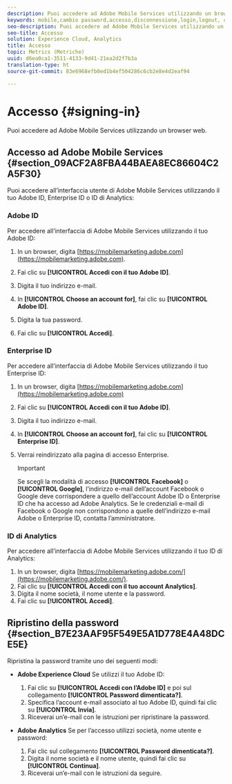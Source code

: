 ```yaml
---
description: Puoi accedere ad Adobe Mobile Services utilizzando un browser web.
keywords: mobile,cambio password,accesso,disconnessione,login,logout, connessione,accedere
seo-description: Puoi accedere ad Adobe Mobile Services utilizzando un browser web.
seo-title: Accesso
solution: Experience Cloud, Analytics
title: Accesso
topic: Metrics (Metriche)
uuid: d6ea0ca1-3511-4133-9d41-21ea2d2f7b3a
translation-type: ht
source-git-commit: 83e6968efb0ed1b4ef504286c6cb2e8e4d2eaf94

---
```



# Accesso {#signing-in}

Puoi accedere ad Adobe Mobile Services utilizzando un browser web.

## Accesso ad Adobe Mobile Services {#section_09ACF2A8FBA44BAEA8EC86604C2A5F30}

Puoi accedere all’interfaccia utente di Adobe Mobile Services utilizzando il tuo Adobe ID, Enterprise ID o ID di Analytics:

### Adobe ID

Per accedere all’interfaccia di Adobe Mobile Services utilizzando il tuo Adobe ID:

1. In un browser, digita [https://mobilemarketing.adobe.com](https://mobilemarketing.adobe.com).
1. Fai clic su **[!UICONTROL Accedi con il tuo Adobe ID]**.
1. Digita il tuo indirizzo e-mail.
1. In **[!UICONTROL Choose an account for]**, fai clic su **[!UICONTROL Adobe ID]**.

1. Digita la tua password.
1. Fai clic su **[!UICONTROL Accedi]**.


### Enterprise ID

Per accedere all’interfaccia di Adobe Mobile Services utilizzando il tuo Enterprise ID:

1. In un browser, digita [https://mobilemarketing.adobe.com](https://mobilemarketing.adobe.com)
1. Fai clic su **[!UICONTROL Accedi con il tuo Adobe ID]**.
1. Digita il tuo indirizzo e-mail.
1. In **[!UICONTROL Choose an account for]**, fai clic su **[!UICONTROL Enterprise ID]**.

1. Verrai reindirizzato alla pagina di accesso Enterprise.

   >[!IMPORTANT]
   >
   >Se scegli la modalità di accesso **[!UICONTROL Facebook]** o **[!UICONTROL Google]**, l’indirizzo e-mail dell’account Facebook o Google deve corrispondere a quello dell’account Adobe ID o Enterprise ID che ha accesso ad Adobe Analytics. Se le credenziali e-mail di Facebook o Google non corrispondono a quelle dell’indirizzo e-mail Adobe o Enterprise ID, contatta l’amministratore.

### ID di Analytics

Per accedere all’interfaccia di Adobe Mobile Services utilizzando il tuo ID di Analytics:

1. In un browser, digita [https://mobilemarketing.adobe.com/](https://mobilemarketing.adobe.com/).
1. Fai clic su **[!UICONTROL Accedi con il tuo account Analytics]**.
1. Digita il nome società, il nome utente e la password.
1. Fai clic su **[!UICONTROL Accedi]**.

## Ripristino della password {#section_B7E23AAF95F549E5A1D778E4A48DCE5E}

Ripristina la password tramite uno dei seguenti modi:

* **Adobe Experience Cloud** Se utilizzi il tuo Adobe ID:

   1. Fai clic su **[!UICONTROL Accedi con l’Adobe ID]** e poi sul collegamento **[!UICONTROL Password dimenticata?]**.
   1. Specifica l’account e-mail associato al tuo Adobe ID, quindi fai clic su **[!UICONTROL Invia]**.
   1. Riceverai un’e-mail con le istruzioni per ripristinare la password.

* **Adobe Analytics**  Se per l’accesso utilizzi società, nome utente e password:

   1. Fai clic sul collegamento **[!UICONTROL Password dimenticata?]**.
   1. Digita il nome società e il nome utente, quindi fai clic su **[!UICONTROL Continua]**.
   1. Riceverai un’e-mail con le istruzioni da seguire.
